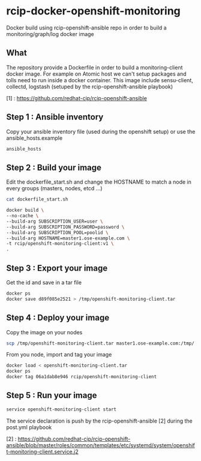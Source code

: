 # rcip-docker-openshift-monitoring
Docker build using rcip-openshift-ansible repo in order to build a monitoring/graph/log docker image

## What
The repository provide a Dockerfile in order to build a monitoring-client docker image. For example on Atomic host we can't setup packages and tolls need to run inside a docker container.
This image include sensu-client, collectd, logstash (setuped by the rcip-openshift-ansible playbook)

  [1] : https://github.com/redhat-cip/rcip-openshift-ansible

## Step 1 : Ansible inventory
Copy your ansible inventory file (used during the openshift setup) or use the ansible_hosts.example

```bash
ansible_hosts
 ```

## Step 2 : Build your image

Edit the dockerfile_start.sh and change the HOSTNAME to match a node in every groups (masters, nodes, etcd ...)
```bash
cat dockerfile_start.sh

docker build \
--no-cache \
--build-arg SUBSCRIPTION_USER=user \
--build-arg SUBSCRIPTION_PASSWORD=password \
--build-arg SUBSCRIPTION_POOL=poolid \
--build-arg HOSTNAME=master1.ose-example.com \
-t rcip/openshift-monitoring-client:v1 \
.
 ```

## Step 3 : Export your image

Get the id and save in a tar file
```bash
docker ps
docker save d89f085e2521 > /tmp/openshift-monitoring-client.tar
 ```

## Step 4 : Deploy your image

Copy the image on your nodes
```bash
scp /tmp/openshift-monitoring-client.tar master1.ose-example.com:/tmp/
 ```
From you node, import and tag your image
```bash
docker load < openshift-monitoring-client.tar
docker ps
docker tag 06a1dab8e946 rcip/openshift-monitoring-client
 ```

## Step 5 : Run your image

```bash
service openshift-monitoring-client start
 ```

The service declaration is push by the rcip-openshift-ansible [2] during the post.yml playbook

  [2] : https://github.com/redhat-cip/rcip-openshift-ansible/blob/master/roles/common/templates/etc/systemd/system/openshift-monitoring-client.service.j2
